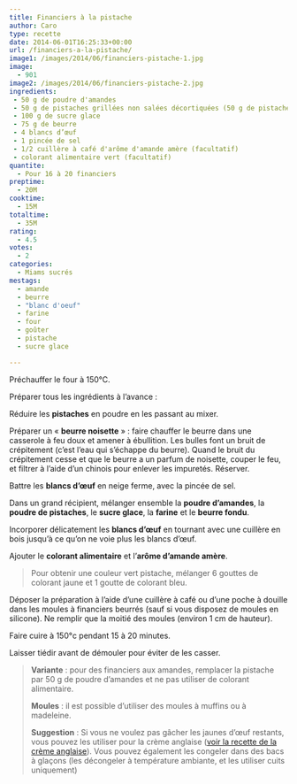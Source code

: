 ```yaml
---
title: Financiers à la pistache
author: Caro
type: recette
date: 2014-06-01T16:25:33+00:00
url: /financiers-a-la-pistache/
image1: /images/2014/06/financiers-pistache-1.jpg
image:
  - 901
image2: /images/2014/06/financiers-pistache-2.jpg
ingredients:
 - 50 g de poudre d'amandes
 - 50 g de pistaches grillées non salées décortiquées (50 g de pistaches décortiquées correspond à environ 100 g de pistaches)
 - 100 g de sucre glace
 - 75 g de beurre
 - 4 blancs d’œuf
 - 1 pincée de sel
 - 1/2 cuillère à café d'arôme d'amande amère (facultatif)
 - colorant alimentaire vert (facultatif)
quantite:
  - Pour 16 à 20 financiers
preptime:
  - 20M
cooktime:
  - 15M
totaltime:
  - 35M
rating:
  - 4.5
votes:
  - 2
categories:
  - Miams sucrés
mestags:
  - amande
  - beurre
  - "blanc d'oeuf"
  - farine
  - four
  - goûter
  - pistache
  - sucre glace

---
```

Préchauffer le four à 150°C.

Préparer tous les ingrédients à l&rsquo;avance :

Réduire les **pistaches** en poudre en les passant au mixer.

Préparer un « **beurre noisette** » : faire chauffer le beurre dans une casserole à feu doux et amener à ébullition. Les bulles font un bruit de crépitement (c&rsquo;est l&rsquo;eau qui s&rsquo;échappe du beurre). Quand le bruit du crépitement cesse et que le beurre a un parfum de noisette, couper le feu, et filtrer à l&rsquo;aide d&rsquo;un chinois pour enlever les impuretés. Réserver.

Battre les **blancs d’œuf** en neige ferme, avec la pincée de sel.

Dans un grand récipient, mélanger ensemble la **poudre d&rsquo;amandes**, la **poudre de pistaches**, le **sucre glace**, la **farine** et le **beurre fondu**.

Incorporer délicatement les **blancs d’œuf** en tournant avec une cuillère en bois jusqu&rsquo;à ce qu&rsquo;on ne voie plus les blancs d’œuf.

Ajouter le **colorant alimentaire** et l&rsquo;**arôme d&rsquo;amande amère**.

> Pour obtenir une couleur vert pistache, mélanger 6 gouttes de colorant jaune et 1 goutte de colorant bleu.

Déposer la préparation à l&rsquo;aide d&rsquo;une cuillère à café ou d&rsquo;une poche à douille dans les moules à financiers beurrés (sauf si vous disposez de moules en silicone). Ne remplir que la moitié des moules (environ 1 cm de hauteur).

Faire cuire à 150°c pendant 15 à 20 minutes.

Laisser tiédir avant de démouler pour éviter de les casser.

> **Variante** : pour des financiers aux amandes, remplacer la pistache par 50 g de poudre d&rsquo;amandes et ne pas utiliser de colorant alimentaire.
> 
> **Moules** : il est possible d&rsquo;utiliser des moules à muffins ou à madeleine.
> 
> **Suggestion** : Si vous ne voulez pas gâcher les jaunes d’œuf restants, vous pouvez les utiliser pour la crème anglaise ([voir la recette de la crème anglaise][1]). Vous pouvez également les congeler dans des bacs à glaçons (les décongeler à température ambiante, et les utiliser cuits uniquement)

 [1]: http://www.instamiam.fr/creme-anglaise/ "Crème anglaise"